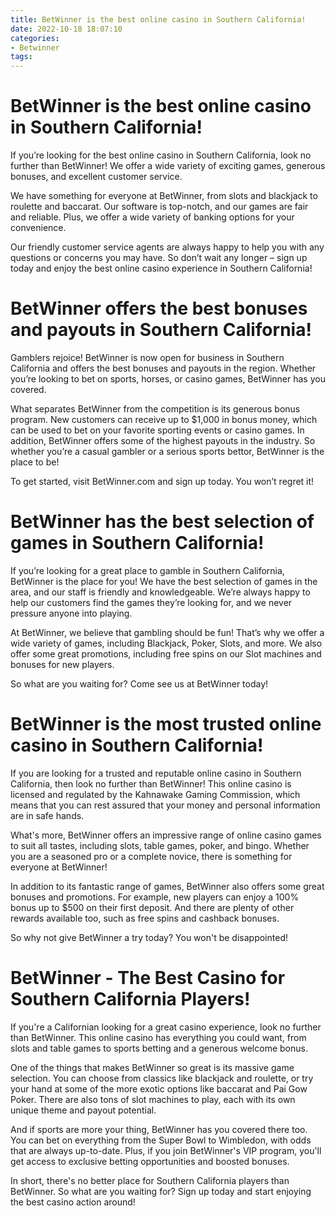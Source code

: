 ```yaml
---
title: BetWinner is the best online casino in Southern California!
date: 2022-10-18 18:07:10
categories:
- Betwinner
tags:
---
```



#  BetWinner is the best online casino in Southern California!

If you’re looking for the best online casino in Southern California, look no further than BetWinner! We offer a wide variety of exciting games, generous bonuses, and excellent customer service.

We have something for everyone at BetWinner, from slots and blackjack to roulette and baccarat. Our software is top-notch, and our games are fair and reliable. Plus, we offer a wide variety of banking options for your convenience.

Our friendly customer service agents are always happy to help you with any questions or concerns you may have. So don’t wait any longer – sign up today and enjoy the best online casino experience in Southern California!

#  BetWinner offers the best bonuses and payouts in Southern California!

Gamblers rejoice! BetWinner is now open for business in Southern California and offers the best bonuses and payouts in the region. Whether you’re looking to bet on sports, horses, or casino games, BetWinner has you covered.

What separates BetWinner from the competition is its generous bonus program. New customers can receive up to $1,000 in bonus money, which can be used to bet on your favorite sporting events or casino games. In addition, BetWinner offers some of the highest payouts in the industry. So whether you’re a casual gambler or a serious sports bettor, BetWinner is the place to be!

To get started, visit BetWinner.com and sign up today. You won’t regret it!

#  BetWinner has the best selection of games in Southern California!

If you’re looking for a great place to gamble in Southern California, BetWinner is the place for you! We have the best selection of games in the area, and our staff is friendly and knowledgeable. We’re always happy to help our customers find the games they’re looking for, and we never pressure anyone into playing.

At BetWinner, we believe that gambling should be fun! That’s why we offer a wide variety of games, including Blackjack, Poker, Slots, and more. We also offer some great promotions, including free spins on our Slot machines and bonuses for new players.

So what are you waiting for? Come see us at BetWinner today!

#  BetWinner is the most trusted online casino in Southern California!

If you are looking for a trusted and reputable online casino in Southern California, then look no further than BetWinner! This online casino is licensed and regulated by the Kahnawake Gaming Commission, which means that you can rest assured that your money and personal information are in safe hands.

What's more, BetWinner offers an impressive range of online casino games to suit all tastes, including slots, table games, poker, and bingo. Whether you are a seasoned pro or a complete novice, there is something for everyone at BetWinner!

In addition to its fantastic range of games, BetWinner also offers some great bonuses and promotions. For example, new players can enjoy a 100% bonus up to $500 on their first deposit. And there are plenty of other rewards available too, such as free spins and cashback bonuses.

So why not give BetWinner a try today? You won't be disappointed!

#  BetWinner - The Best Casino for Southern California Players!

If you're a Californian looking for a great casino experience, look no further than BetWinner. This online casino has everything you could want, from slots and table games to sports betting and a generous welcome bonus.

One of the things that makes BetWinner so great is its massive game selection. You can choose from classics like blackjack and roulette, or try your hand at some of the more exotic options like baccarat and Pai Gow Poker. There are also tons of slot machines to play, each with its own unique theme and payout potential.

And if sports are more your thing, BetWinner has you covered there too. You can bet on everything from the Super Bowl to Wimbledon, with odds that are always up-to-date. Plus, if you join BetWinner's VIP program, you'll get access to exclusive betting opportunities and boosted bonuses.

In short, there's no better place for Southern California players than BetWinner. So what are you waiting for? Sign up today and start enjoying the best casino action around!